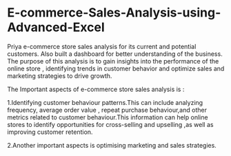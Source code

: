 # E-commerce-Sales-Analysis-using-Advanced-Excel


Priya e-commerce store sales analysis for its current and potential customers. Also built a dashboard for better understanding of the business.
The purpose of this analysis is to gain insights into the performance of the online store , identifying trends in customer behavior and optimize sales and marketing strategies to drive growth.

The Important aspects of e-commerce store sales analysis is :

1.Identifying customer behaviour patterns.This can include analyzing frequency, average order value , repeat purchase behaviour,and other metrics related to customer behaviour.This information can help online stores to identify opportunities for cross-selling and upselling ,as well as improving customer retention.

2.Another important aspects is optimising marketing and sales strategies.
